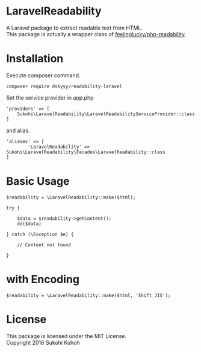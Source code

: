 # LaravelReadability
A Laravel package to extract readable text from HTML.  
This package is actually a wrapper class of [feelinglucky/php-readability](https://github.com/feelinglucky/php-readability).

# Installation

Execute composer command.

    composer require dskyyy/readability-laravel

Set the service provider in app.php

    'providers' => [
        Sukohi\LaravelReadability\LaravelReadabilityServiceProvider::class
    ]  

and alias.

    'aliases' => [
    		'LaravelReadability' => Sukohi\LaravelReadability\Facades\LaravelReadability::class
    ]


# Basic Usage

    $readability = \LaravelReadability::make($html);
    
    try {

        $data = $readability->getContent();
        dd($data)

    } catch (\Exception $e) {

        // Content not found

    }
    
# with Encoding

    $readability = \LaravelReadability::make($html, 'Shift_JIS');
    
    
# License
    
This package is licensed under the MIT License.  
Copyright 2016 Sukohi Kuhoh


